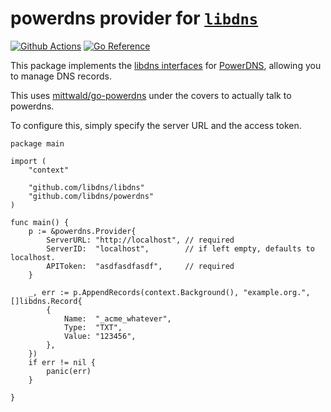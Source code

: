 powerdns provider for [`libdns`](https://github.com/libdns/libdns)
=======================

[![Github Actions](https://github.com/libdns/powerdns/actions/workflows/go.yml/badge.svg)](https://github.com/libdns/powerdns/actions/workflows/go.yml)
[![Go Reference](https://pkg.go.dev/badge/test.svg)](https://pkg.go.dev/github.com/libdns/powerdns)

This package implements the [libdns interfaces](https://github.com/libdns/libdns) for 
[PowerDNS](https://powerdns.com/), allowing you to 
manage DNS records.

This uses [mittwald/go-powerdns](https://github.com/mittwald/go-powerdns) under the covers
to actually talk to powerdns.

To configure this, simply specify the server URL and the access token. 


    package main
    
    import (
        "context"
    
        "github.com/libdns/libdns"
        "github.com/libdns/powerdns"
    )

    func main() {
        p := &powerdns.Provider{
            ServerURL: "http://localhost", // required
            ServerID:  "localhost",        // if left empty, defaults to localhost.
            APIToken:  "asdfasdfasdf",     // required
        }
    
        _, err := p.AppendRecords(context.Background(), "example.org.", []libdns.Record{
            {
                Name:  "_acme_whatever",
                Type:  "TXT",
                Value: "123456",
            },
        })
        if err != nil {
            panic(err)
        }
    
    }

